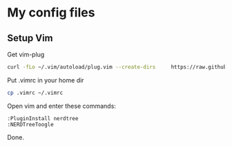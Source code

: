 # My config files

## Setup Vim

Get vim-plug

```bash
curl -fLo ~/.vim/autoload/plug.vim --create-dirs     https://raw.githubusercontent.com/junegunn/vim-plug/master/plug.vim
```
Put .vimrc in your home dir

```bash
cp .vimrc ~/.vimrc
```

Open vim and enter these commands:

```
:PluginInstall nerdtree
:NERDTreeToogle
```

Done.
